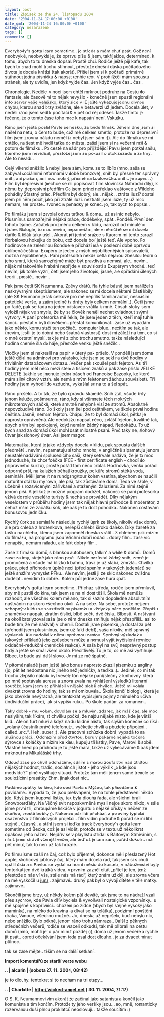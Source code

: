 ```yaml
---
layout: post
title: Zápisek ze dne 24. listopadu 2004
date: '2004-11-24 17:00:00 +0100'
date_gmt: '2004-11-24 16:00:00 +0100'
category: nezařazené
tags: []
comments: []
---
```

<p>Everybody's gotta learn sometime.. je středa a mám chuť psát. Což není neobvyklé, neobvyklé je,  že opravu píšu &amp; jsem, takříjakíce, determined, k tomu, abych to tu dneska dopsal. Prostě chci.  Rodiče ještě pijí kafe, tak bych to snad mohl trochu stihnout, přestože dnešní dávka počítačového života  je docela krátká (tak akorát). Přišel jsem si k počítači primárně stáhnout jednu písničku  &amp; napsat tenhle text. V prohlížeči mám spoustu stránek, ale ty uvidím, jen když vyjde čas.  Jen když vyjde čas.. čas..</p>
<p>Chronologie. Neděle, v noci jsem chtěl mrknout podruhé na Cestu do fantasie, ale časově mi to nějak   nevyšlo - konečně jsem spustil regionální info server <a href="http://www.vasevalasko.cz">vaše valašsko</a>,  který sice v IE ještě vykazuje jednu divnou chybu, kterou snad brzy zvládnu, ale v betaverzi  už jedem. Docela úlet, v neděli ráno jsem sedl k počítači &amp; v pět od něj odešel. Takže tímto  je řečeno, že o tomto čase toho moc k napsání není. Vskutku.</p>
<p>Ráno jsem ještě poslal Pavle semesku, že bude filmák. Během dne jsem si našel na netu, o čem to bude,  což mě celkem smetlo, protože na depresivní film jsem zrovna náladu neměl (a nebyl jsem sám :)).   Ale do filmáku se mi chtělo, na šest mě hodil taťka do města, zašel jsem si na večerní mši &amp;  potom do filmáku.. Po cestě na nádr pro přijíždějící Pavlu jsem potkal sašu, kterého jsem neviděsil,  přestože jsem se pokusil o útok zezadu a ze tmy. Ale to nevadí..</p>
<p>Celý víkend sněžilo &amp; nebyl jsem sám, komu se to líbílo (mno, saša se zabýval sociálními reformami  v době bronzové), sníh byl přesně ten správný sníh, ani prašan, ani moc mokrý, přesně na koulovačku.  sníh.. je super.. :) Film byl depresivní (nechce se mi popisovat, film slovinska Náhradní díly), k němu  byl depresivní předfilm Co jsem princi neřeklao vlaštovce z Wildeho pohádky Šťastný princ. Předfilm  byl dobrý, ale.. nějak .. ztráta iluzí? dostal jsem při něm pocit, jako při ztrátě iluzí. neztratil jsem  iluze, ty už moc nemám, ale prostě.. zvonec &amp; pohádky je konec. jo, tak bych to popsal..</p>
<p>Po filmáku jsem si zavolal odvoz taťkou &amp; doma.. už asi nic nebylo. Plusmínus samozřejmě nějaká  práce, dodělávky, spát.. Pondělí. První den tohoto týdne. Začátek prozměnu celkem v klidu, narozdíl  od minulého týdne. Biologie, to moc nevím, nepametám, ale v němčině se mi docela dařilo &amp; tělák taky ušel..  Akorát při jedné srážce s Kaorem mi tento zarazil florbalovou hokejku do boku, což docela bolí ještě teď. Ale  vpoho. Po hodinovce se zeleninou Bonduelle přichází má v poslední době opravdu oblíbená čeština. Exupéry je  jeden z mých nejoblíbenějších spisovatelů, možná nejoblíbenější. Paní profesorka někde četla nějakou zběsilou  teorii o jeho smrti, která samozřejmě může být pravdivá a nemusí, ale.. nevím.. nějak mi takovéhle hrabání  nepřijde v souvislosti s Exupérym vhodné.. teď nevím, jak tohle vyzní, četl jsem jeho životopis, jasně,  ale spřádání šílených teorií.. prostě.. nevím..</p>
<p>Pak jsme četli SK Neumanna. Zpěvy drátů. Na tyhle básně jsem nahlížel s neskrývaným skepticismem,  ale nakonec se mi docela některé části líbily (ale SK Neumann je tak celkově pro mě nepříliš familiar autor,  nesnáším patetické verše, a zatím jedině ty dráty byly celkem normální..). Četli jsme po řadě, pak se řada na jeden  odstavec vrátila k mně. Obsah sloky jsem vyložil nějak ve smyslu, že by se člověk neměl nechat ovládnout  svými výtvory. A paní profesorka mě řekla, že jsem jeden z těch, kteří mají tuhle šanci.. přestat v bytí člověkem..  přestat komunikovat.. zase už vypadám jako někdo, komu stačí ten počítač.. computer blue.. necítím se tak,  ale (nevím, jestli je to dobrá nebo špatná vlastnost) dost mi záleží na tom, co si o mně ostatní myslí..  tak je mi z toho trochu smutno. takže následující hodina chemie šla do háje, přestože venku ještě sněžilo..</p>
<p>Vločky jsem si nakreslil na papír, v úterý pak pršelo. V pondělí jsem doma ještě dělal na adminovi pro valašsko,  kde jsem se sekl na dvě hodiny v triviálním databázovém dotazu.. Večer pak zkoušel psát fejeton. Asi tři hodiny  jsem měl něco mezi stem a tisícem znaků a pak zase přišlo VELIKÉ DELETE (takhle se jmenuje jedna báseň od Francoise  Bazooky, ke které mám silný citový vztah, ale nemá s mým fejetonem žádnou souvislost). Tři hodiny jsem vyhodil do  vzduchu, vykašlal se na to a šel spát.</p>
<p>Ráno prošelo. A to tak, že bylo opravdu škaredě. Sníh ztál, všude byly jenom kaluže, pošmourno, ráno, kdy si  všimnete těch mokrých mikrotenových sáčků, které smutně nehybně visí ze stromů. Absolutně nepovzbudivé ráno.  Do školy jsem šel pod deštníkem, ve škole první hodinu čeština. Jasně, nemám fejeton. Chápu, že to byl domácí  úkol, pětka je naprosto oprávněná. Ale nedokážu napsat něco, zvlášť fejeton, kvalitně tak, abych s tím byl spokojený,  když nemám žádný nápad. Nedokážu. To už bych snad za domácí úkol mohl psát milostné psaní. Proč taky ne, slohový  útvar jak slohový útvar. Asi jsem magor.</p>
<p>Matematika, která je jako vždycky docela v klidu, pak spousta dalších předmětů.. nevím, nepamatuju si toho mnoho,  v angličtině sipamatuju jenom neustálé nadávání spolusedícího saši, který setrvale nadává, že je to moc jednoduché,  že chce fcéčka (FCE - first certificate english - chodí do přípravného kurzu), prostě pořád tam něco brblal.  Hodinovka, venku pořád odporně prší, na kalužích běhají kroužky, po kůře stromů stéká voda, semináře. Měli jsme jít  na rundgang/tour kolem vsetína, abychom se naučili maturitní otázku my town, ale prší, tak zůstáváme doma.  Teda ve škole, v učebně s rozsvícenými zářivkami a staženými žaluziemi. Za nimi stejně jenom prší. A jelikož  je možné program dodržet, nakonec se paní profesorka vžívá do role veselého turisty &amp; nechá se provádět.  Díky nějakým veselostem v průběhu hodiny jsem tak nějak hlavní průvodce &amp; moderátor, z čehož mám ze začátku  šok, ale pak je to dost pohodka.. Nakonec dostávám bonusovou jedničku.</p>
<p>Rychlý úprk ze semináře následuje rychlý úprk ze školy, nikoliv však domů, ale pro chleba z hrozenkova,  nejlepší chleba široko daleko. Díky žanetě za tašku na chleba, kterou jsem zapomněl dneska vrátit.. S chlebem  pak mizím do filmáku, na programu jsou Všichni dobří rodáci.. dobrý film.. zase víc nenapíšu, nemám náladu,  ale fakt dobrý film..</p>
<p>Zase z filmáku domů, s blankou autobusem, talkin' a while &amp; domů.. Domů zase za tmy, stejně jako ráno  pryč.. Nikde nezůstal žádný sníh, země je promočená a všude má blízko k bahnu, tráva je už slabá, zmrzlá..  Chvilka práce, před příchodem úplně noci (před spaním v takových jedenáct) se ještě snažím vymyslet PFku..  Ale nevím, jestli ji ze skic nakonec zvládnu dodělat.. nevidím to dobře.. Kolem půl jedné zase hurá spát.</p>
<p>Everybody's gotta learn sometime.. Přichází středa, rodiče jsem přemluvil, aby mě pustili do kina, tak jsem  se na ni dost těšil. Škola mě nemůže rozhodit, ale všechno kolem mě ano, tak si kazím dopoledne  absolutním naštváním na skoro všechno okolí. A na sebe. Na sebe, protože nejsem schopný v klidu se soustředit  na písemku a vždycky něco podělám. Přepíšu znaménko naopak, ztratím číslici, blbě sečtu dvě čísla.. Blbosti.  A naštvání na okolí katalyzoval saša (se o něm dneska zmiňuju nějak přespříliš.. asi to bude tím, že mě   naštval) v chemii. Dostali jsme písemku, já dostal za pět (přehodil jsem plus/mínus, jsem už fakt debil),  saša nikoliv, měl správný výsledek. Ale nedošel k němu správnou cestou. Správný výsledek u takových příkladů  jeho způsobem může a nemusí vyjít (vyčíslení rovnice oxidačně-redukční chemické reakce). A saša byl na svůj nesprávný  postup hrdý a ještě se smál všem okolo. Přecitlivělý. To je to, co mě asi vystihuje. Blbec, to bude asi další  slovo. Je mi ze mě špatně.</p>
<p>V pitomé náladě jsem ještě jako bonus naprosto zkazil písemku z angliny (jo, pět let nedostanu nic jiného než  jedničky, a teďka..).. Jediné, co mi tak trochu zlepšilo náladu byl veselý tón nějaké paní/slečny z knihovny, která  po mně poptávala adresu a znova zvala na vyhlášení výsledků literární soutěže, kam jsem se přihlásil v nějaké  slabší chvilce. Ještě mi volala dvakrát zrovna do hodiny, tak se mi omlouvala.. Škola končí biologií, která je  jako obvykle nevýrazná, ale tentokrát vypisujem pojmy z minulého učiva (individuální práce), tak si vypíšu  ruku.. Po škole padám za romanem..</p>
<p>Taky dobré - mu volám, dovolám se a mluvím, zdarec, jak máš čas, ale moc neslyším, tak říkám, ať chvilku počká,  že najdu nějaké místo, kde je větší klid.. Ale on furt mluví a když najdu klidné místo, tak slyším konečně co říká:  &bdquo;volaný účastník právě telefonuje.. vyčkejte chvíli a pbudete připojeni.. called..etc.&ldquo;. Heh, super ;).  Ale pracovní schůzka dobrá, vypadá to na slušnou práci.. Odcházím před čtvrtou, beru v pekárně nějaké točené sýrovce  a koláčky a mizím ke kinu, kupuju tři lístky, Pavle, Marovi &amp; sobě. Vlastně hned po příchodu je tu ještě  mara, takže už vykecáváme &amp; pak jdem mrknout na Mikulášské trhy. </p>
<p>Odsuď zase po chvíli odcházíme, sdílím s marou zoufalství nad ztrátou nějakých hodnot, tradic, sociálních  jistot - jeho výkřik &bdquo;a kde jsou medvídci?&ldquo; plně vystihuje situaci. Protože tam měli jenom samé trencle  se souložícími prasátky. Ehm. jinak dost nic..</p>
<p>Padáme zpátky ke kinu, kde sedí Pavla s Mýšou, tak přisedáme &amp; povídáme.. Vypadá to, že jsou překvapení,  že na tohle představení někdo jde. Když jsem kupoval lístky, tak byla dlouhá řada, ale všichni brali Snowboarďáky.  Na Věčný svit neposkvrněné mysli nejde skoro nikdo, v sále jsme první tři, chroupáme lískáče v jogurtu a nějaké  oříšky v něčem ze skořice, prostě bobky ;). Nakonec pár lidí přichází, z poloviny typické osazenstvo z filmákových  projekcí.. film vidím podruhé &amp; pořád se mi líbí stejně.. úžasný.. a stáhl jsem si teďka track Everybody's  gotta learn sometime od Becka, což je asi vidět, protože se v textu už několikrát opakoval jeho název..   Nejdřív se v playlistu střídal s Bártovým Stmíváním, s nímž jsem strávil včerejší večer, ale teď už je tam sám,   pořád dokola.. má pět minut, tak to není až tak hrozné..</p>
<p>Po filmu jsme zašli na čaj, což bylo příjemné, dokonce měli přeslazený Hot apple, skořicový jablkový čaj,  který mám docela rád, tak jsem si s chutí spálil ústa a s Pavlou se vydal na horní město do kostela, v náboženství  byly tentorkát jen dvě krátká videa, v prvním zazněl citát &bdquo;přítel je ten, jenž přestože o nás ví vše,  stále nás má rád&ldquo;, který znám už dýl, ale zrovna včera na mě vyskočil u   <a href="http://reality-show.net">juna</a>.. zajímavé.. druhý pak byl o vývojí dítěte v těle matky. zajímavé..</p>
<p>Skončili jsme brzy, už někdy kolem půl deváté, tak jsme to na nádraží vzali přes sychrov, kde Pavla dřív bydlela  &amp; vyvolávali nostalgické vzpomínky.. u mě spojené s kopřivnicí.. chození po zídce (abych byl stejně vysoký  jako maminka), na mléko do kravína (a dívat se na telátka), podzimní pouštění draka, Vánoce, všechno možné..  Jo, dneska už nepršelo, buď nebylo nic, nebo sněžilo. Bylo pěkně, jenom ráno trohu námraza.. Další z pěkných  středečních večerů, rodiče se vraceli odkudsi, tak mě přibrali na cestu domů (mno, mohli jet o pár minut pozděj :)),  doma už jenom večeře a rychle jít psát.. oproti očekávání jsem teda psal dost dlouho.. je za dvacet minut půlnoc..</p>
<p>tak se zase mějte.. těším se na další setkání..</p>
<div class="import-komentaru">
<p><strong>Import komentářů ze starší verze webu</strong></p>
<div class="comment">
<p style="font-weight:bold"><span class="compredmet">..</span> | <span class="comname">alcarin</span> | (sobota&nbsp;27.&nbsp;11.&nbsp;2004,&nbsp;08:42)</p>
<p>je to dlouhy. tentokrat si to necham na tri etapy... </p>
</div>
<div class="comment">
<p style="font-weight:bold"><span class="compredmet">..</span> | <span class="comname">Charlotte</span> |  <a href="http://wicked-angel.net">http://wicked-angel.net</a> (&nbsp;30.&nbsp;11.&nbsp;2004,&nbsp;21:17)</p>
<p>O S. K. Neumannovi vím akorát že začínal jako satanista a končil jako komunista a tím končím. Protože ty jeho veršíky jsou... no, mně, romanticky rozervanou duši plnou proklatců neoslovují... takže soucítím :) </p>
</div>
</div>
